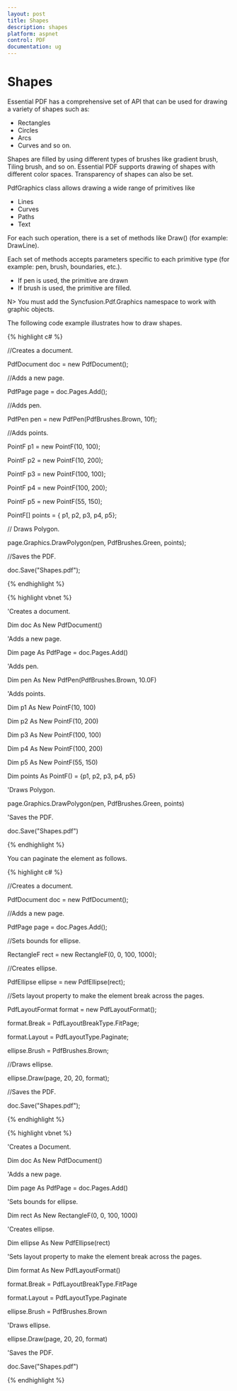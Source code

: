 ```yaml
---
layout: post
title: Shapes
description: shapes
platform: aspnet
control: PDF
documentation: ug
---
```


# Shapes

Essential PDF has a comprehensive set of API that can be used for drawing a variety of shapes such as: 

* Rectangles 
* Circles 
* Arcs 
* Curves and so on. 

Shapes are filled by using different types of brushes like gradient brush, Tiling brush, and so on. Essential PDF supports drawing of shapes with different color spaces. Transparency of shapes can also be set.

PdfGraphics class allows drawing a wide range of primitives like 

* Lines 
* Curves 
* Paths 
* Text 

For each such operation, there is a set of methods like Draw<primitive>() (for example: DrawLine). 

Each set of methods accepts parameters specific to each primitive type (for example: pen, brush, boundaries, etc.). 

* If pen is used, the primitive are drawn 
* If brush is used, the primitive are filled. 


N> You must add the Syncfusion.Pdf.Graphics namespace to work with graphic objects.


The following code example illustrates how to draw shapes.



{% highlight c# %}



//Creates a document.

PdfDocument doc = new PdfDocument();

//Adds a new page.

PdfPage page = doc.Pages.Add();

//Adds pen.

PdfPen pen = new PdfPen(PdfBrushes.Brown, 10f);

//Adds points.

PointF p1 = new PointF(10, 100);

PointF p2 = new PointF(10, 200);

PointF p3 = new PointF(100, 100);

PointF p4 = new PointF(100, 200);

PointF p5 = new PointF(55, 150);

PointF[] points = { p1, p2, p3, p4, p5};

// Draws Polygon.

page.Graphics.DrawPolygon(pen, PdfBrushes.Green, points);

//Saves the PDF.

doc.Save("Shapes.pdf");

{% endhighlight  %}

{% highlight vbnet %}


'Creates a document.

Dim doc As New PdfDocument()

'Adds a new page.

Dim page As PdfPage = doc.Pages.Add()

'Adds pen.

Dim pen As New PdfPen(PdfBrushes.Brown, 10.0F)

'Adds points.

Dim p1 As New PointF(10, 100)

Dim p2 As New PointF(10, 200)

Dim p3 As New PointF(100, 100)

Dim p4 As New PointF(100, 200)

Dim p5 As New PointF(55, 150)

Dim points As PointF() = {p1, p2, p3, p4, p5}

'Draws Polygon.

page.Graphics.DrawPolygon(pen, PdfBrushes.Green, points)

'Saves the PDF.

doc.Save("Shapes.pdf")

{% endhighlight  %}

You can paginate the element as follows.

{% highlight c# %}



//Creates a document.

PdfDocument doc = new PdfDocument();

//Adds a new page.

PdfPage page = doc.Pages.Add();

//Sets bounds for ellipse.

RectangleF rect = new RectangleF(0, 0, 100, 1000);

//Creates ellipse.

PdfEllipse ellipse = new PdfEllipse(rect); 

//Sets layout property to make the element break across the pages. 

PdfLayoutFormat format = new PdfLayoutFormat(); 

format.Break = PdfLayoutBreakType.FitPage; 

format.Layout = PdfLayoutType.Paginate; 

ellipse.Brush = PdfBrushes.Brown; 

//Draws ellipse. 

ellipse.Draw(page, 20, 20, format);

//Saves the PDF.

doc.Save("Shapes.pdf");

{% endhighlight  %}

{% highlight vbnet %}


'Creates a Document.

Dim doc As New PdfDocument()

'Adds a new page.

Dim page As PdfPage = doc.Pages.Add()

'Sets bounds for ellipse.

Dim rect As New RectangleF(0, 0, 100, 1000)

'Creates ellipse.

Dim ellipse As New PdfEllipse(rect)

'Sets layout property to make the element break across the pages. 

Dim format As New PdfLayoutFormat()

format.Break = PdfLayoutBreakType.FitPage

format.Layout = PdfLayoutType.Paginate

ellipse.Brush = PdfBrushes.Brown

'Draws ellipse. 

ellipse.Draw(page, 20, 20, format)

'Saves the PDF.

doc.Save("Shapes.pdf")

{% endhighlight  %}
